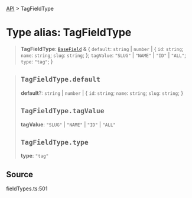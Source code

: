 [API](../index.md) > TagFieldType

# Type alias: TagFieldType

> **TagFieldType**: [`BaseField`](type-alias.BaseField.md) & \{
  `default`: `string` \| `number` \| \{
    `id`: `string`;
    `name`: `string`;
    `slug`: `string`;
  };
  `tagValue`: `"SLUG"` \| `"NAME"` \| `"ID"` \| `"ALL"`;
  `type`: `"tag"`;
 }

> ## `TagFieldType.default`
>
> **default**?: `string` \| `number` \| \{
> `id`: `string`;
> `name`: `string`;
> `slug`: `string`;
> }
>
> ## `TagFieldType.tagValue`
>
> **tagValue**: `"SLUG"` \| `"NAME"` \| `"ID"` \| `"ALL"`
>
> ## `TagFieldType.type`
>
> **type**: `"tag"`
>
>

## Source

fieldTypes.ts:501
